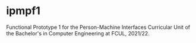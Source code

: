 # ipmpf1
Functional Prototype 1 for the Person-Machine Interfaces Curricular Unit of the Bachelor's in Computer Engineering at FCUL, 2021/22.
